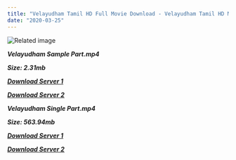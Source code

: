 ```yaml
---
title: "Velayudham Tamil HD Full Movie Download - Velayudham Tamil HD Movie Download"
date: "2020-03-25"
---
```


![Related image](https://m.media-amazon.com/images/M/MV5BZTVhMTU5OTYtYmI1Ny00ZTYxLWI3NWItZGRlODc0ZDdkM2FmXkEyXkFqcGdeQXVyODE0NjUxNzY@._V1_.jpg)

**_Velayudham Sample Part.mp4_**

**_Size: 2.31mb_**

**_[Download Server 1](http://b6.wetransfer.vip/files/{8713b6b5f6e59cdcf244c33a3a7a492372c7347c9d869ddefa7d70dd3612d3d9}20Actor{8713b6b5f6e59cdcf244c33a3a7a492372c7347c9d869ddefa7d70dd3612d3d9}20Hits{8713b6b5f6e59cdcf244c33a3a7a492372c7347c9d869ddefa7d70dd3612d3d9}20Collection/Vijay{8713b6b5f6e59cdcf244c33a3a7a492372c7347c9d869ddefa7d70dd3612d3d9}20{8713b6b5f6e59cdcf244c33a3a7a492372c7347c9d869ddefa7d70dd3612d3d9}20Movies{8713b6b5f6e59cdcf244c33a3a7a492372c7347c9d869ddefa7d70dd3612d3d9}20Collection/Velayutham{8713b6b5f6e59cdcf244c33a3a7a492372c7347c9d869ddefa7d70dd3612d3d9}20(2011)/Velayutham{8713b6b5f6e59cdcf244c33a3a7a492372c7347c9d869ddefa7d70dd3612d3d9}20Mp4{8713b6b5f6e59cdcf244c33a3a7a492372c7347c9d869ddefa7d70dd3612d3d9}20HD/Velayutham{8713b6b5f6e59cdcf244c33a3a7a492372c7347c9d869ddefa7d70dd3612d3d9}20HD{8713b6b5f6e59cdcf244c33a3a7a492372c7347c9d869ddefa7d70dd3612d3d9}20Sample.mp4)_**

**_[Download Server 2](http://b6.wetransfer.vip/files/{8713b6b5f6e59cdcf244c33a3a7a492372c7347c9d869ddefa7d70dd3612d3d9}20Actor{8713b6b5f6e59cdcf244c33a3a7a492372c7347c9d869ddefa7d70dd3612d3d9}20Hits{8713b6b5f6e59cdcf244c33a3a7a492372c7347c9d869ddefa7d70dd3612d3d9}20Collection/Vijay{8713b6b5f6e59cdcf244c33a3a7a492372c7347c9d869ddefa7d70dd3612d3d9}20{8713b6b5f6e59cdcf244c33a3a7a492372c7347c9d869ddefa7d70dd3612d3d9}20Movies{8713b6b5f6e59cdcf244c33a3a7a492372c7347c9d869ddefa7d70dd3612d3d9}20Collection/Velayutham{8713b6b5f6e59cdcf244c33a3a7a492372c7347c9d869ddefa7d70dd3612d3d9}20(2011)/Velayutham{8713b6b5f6e59cdcf244c33a3a7a492372c7347c9d869ddefa7d70dd3612d3d9}20Mp4{8713b6b5f6e59cdcf244c33a3a7a492372c7347c9d869ddefa7d70dd3612d3d9}20HD/Velayutham{8713b6b5f6e59cdcf244c33a3a7a492372c7347c9d869ddefa7d70dd3612d3d9}20HD{8713b6b5f6e59cdcf244c33a3a7a492372c7347c9d869ddefa7d70dd3612d3d9}20Sample.mp4)_**

**_Velayudham Single Part.mp4_**

**_Size: 563.94mb_**

**_[Download Server 1](http://b6.wetransfer.vip/files/{8713b6b5f6e59cdcf244c33a3a7a492372c7347c9d869ddefa7d70dd3612d3d9}20Actor{8713b6b5f6e59cdcf244c33a3a7a492372c7347c9d869ddefa7d70dd3612d3d9}20Hits{8713b6b5f6e59cdcf244c33a3a7a492372c7347c9d869ddefa7d70dd3612d3d9}20Collection/Vijay{8713b6b5f6e59cdcf244c33a3a7a492372c7347c9d869ddefa7d70dd3612d3d9}20{8713b6b5f6e59cdcf244c33a3a7a492372c7347c9d869ddefa7d70dd3612d3d9}20Movies{8713b6b5f6e59cdcf244c33a3a7a492372c7347c9d869ddefa7d70dd3612d3d9}20Collection/Velayutham{8713b6b5f6e59cdcf244c33a3a7a492372c7347c9d869ddefa7d70dd3612d3d9}20(2011)/Velayutham{8713b6b5f6e59cdcf244c33a3a7a492372c7347c9d869ddefa7d70dd3612d3d9}20Mp4{8713b6b5f6e59cdcf244c33a3a7a492372c7347c9d869ddefa7d70dd3612d3d9}20HD/Velayutham{8713b6b5f6e59cdcf244c33a3a7a492372c7347c9d869ddefa7d70dd3612d3d9}20HD.mp4)_**

**_[Download Server 2](http://b6.wetransfer.vip/files/{8713b6b5f6e59cdcf244c33a3a7a492372c7347c9d869ddefa7d70dd3612d3d9}20Actor{8713b6b5f6e59cdcf244c33a3a7a492372c7347c9d869ddefa7d70dd3612d3d9}20Hits{8713b6b5f6e59cdcf244c33a3a7a492372c7347c9d869ddefa7d70dd3612d3d9}20Collection/Vijay{8713b6b5f6e59cdcf244c33a3a7a492372c7347c9d869ddefa7d70dd3612d3d9}20{8713b6b5f6e59cdcf244c33a3a7a492372c7347c9d869ddefa7d70dd3612d3d9}20Movies{8713b6b5f6e59cdcf244c33a3a7a492372c7347c9d869ddefa7d70dd3612d3d9}20Collection/Velayutham{8713b6b5f6e59cdcf244c33a3a7a492372c7347c9d869ddefa7d70dd3612d3d9}20(2011)/Velayutham{8713b6b5f6e59cdcf244c33a3a7a492372c7347c9d869ddefa7d70dd3612d3d9}20Mp4{8713b6b5f6e59cdcf244c33a3a7a492372c7347c9d869ddefa7d70dd3612d3d9}20HD/Velayutham{8713b6b5f6e59cdcf244c33a3a7a492372c7347c9d869ddefa7d70dd3612d3d9}20HD.mp4)_**
